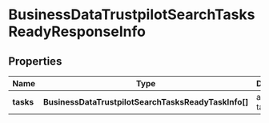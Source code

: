 # BusinessDataTrustpilotSearchTasksReadyResponseInfo

## Properties

| Name | Type | Description | Notes |
|------------ | ------------- | ------------- | -------------|
**tasks** | **BusinessDataTrustpilotSearchTasksReadyTaskInfo[]** | array of tasks |[optional]|